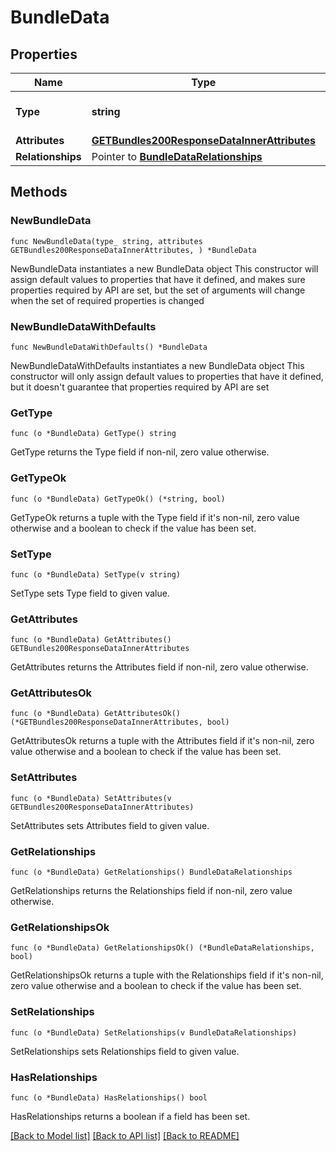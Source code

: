 # BundleData

## Properties

Name | Type | Description | Notes
------------ | ------------- | ------------- | -------------
**Type** | **string** | The resource&#39;s type | [default to "bundles"]
**Attributes** | [**GETBundles200ResponseDataInnerAttributes**](GETBundles200ResponseDataInnerAttributes.md) |  | 
**Relationships** | Pointer to [**BundleDataRelationships**](BundleDataRelationships.md) |  | [optional] 

## Methods

### NewBundleData

`func NewBundleData(type_ string, attributes GETBundles200ResponseDataInnerAttributes, ) *BundleData`

NewBundleData instantiates a new BundleData object
This constructor will assign default values to properties that have it defined,
and makes sure properties required by API are set, but the set of arguments
will change when the set of required properties is changed

### NewBundleDataWithDefaults

`func NewBundleDataWithDefaults() *BundleData`

NewBundleDataWithDefaults instantiates a new BundleData object
This constructor will only assign default values to properties that have it defined,
but it doesn't guarantee that properties required by API are set

### GetType

`func (o *BundleData) GetType() string`

GetType returns the Type field if non-nil, zero value otherwise.

### GetTypeOk

`func (o *BundleData) GetTypeOk() (*string, bool)`

GetTypeOk returns a tuple with the Type field if it's non-nil, zero value otherwise
and a boolean to check if the value has been set.

### SetType

`func (o *BundleData) SetType(v string)`

SetType sets Type field to given value.


### GetAttributes

`func (o *BundleData) GetAttributes() GETBundles200ResponseDataInnerAttributes`

GetAttributes returns the Attributes field if non-nil, zero value otherwise.

### GetAttributesOk

`func (o *BundleData) GetAttributesOk() (*GETBundles200ResponseDataInnerAttributes, bool)`

GetAttributesOk returns a tuple with the Attributes field if it's non-nil, zero value otherwise
and a boolean to check if the value has been set.

### SetAttributes

`func (o *BundleData) SetAttributes(v GETBundles200ResponseDataInnerAttributes)`

SetAttributes sets Attributes field to given value.


### GetRelationships

`func (o *BundleData) GetRelationships() BundleDataRelationships`

GetRelationships returns the Relationships field if non-nil, zero value otherwise.

### GetRelationshipsOk

`func (o *BundleData) GetRelationshipsOk() (*BundleDataRelationships, bool)`

GetRelationshipsOk returns a tuple with the Relationships field if it's non-nil, zero value otherwise
and a boolean to check if the value has been set.

### SetRelationships

`func (o *BundleData) SetRelationships(v BundleDataRelationships)`

SetRelationships sets Relationships field to given value.

### HasRelationships

`func (o *BundleData) HasRelationships() bool`

HasRelationships returns a boolean if a field has been set.


[[Back to Model list]](../README.md#documentation-for-models) [[Back to API list]](../README.md#documentation-for-api-endpoints) [[Back to README]](../README.md)


